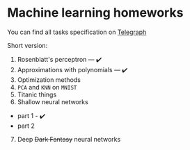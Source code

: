Machine learning homeworks
===

You can find all tasks specification on [Telegraph](https://graph.org/Homework-12-07)

Short version:

1. Rosenblatt's perceptron  —  ✔️
2. Approximations with polynomials  —  ✔️
3. Optimization methods
4. `PCA` and `KNN` on `MNIST`
5. Titanic things
6. Shallow neural networks
- part 1  -  ✔️
- part 2
7. Deep ~~Dark Fantasy~~ neural networks

